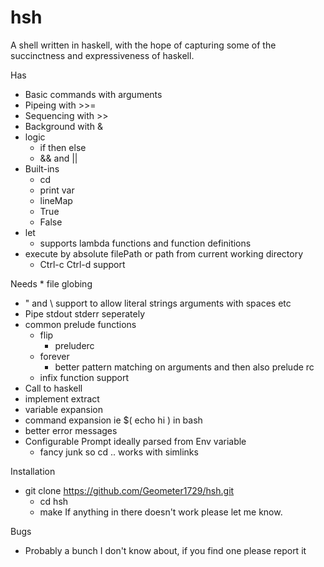 # hsh
A shell written in haskell, with the hope of capturing some of the succinctness and expressiveness of haskell.

Has
  * Basic commands with arguments
  * Pipeing with >>=
  * Sequencing with >>
  * Background with &
  * logic 
    * if then else 
    * && and ||
  * Built-ins
    * cd 
    * print var 
    * lineMap
    * True
    * False
  * let
    * supports lambda functions and function definitions
  * execute by absolute filePath or path from current working directory
	* Ctrl-c Ctrl-d support

Needs
	* file globing
  * " and \\ support to allow literal strings arguments with spaces etc
  * Pipe stdout stderr seperately
  * common prelude functions
    * flip
      * preluderc
    * forever
      * better pattern matching on arguments and then also prelude rc
	* infix function support
  * Call to haskell
  * implement extract 
  * variable expansion
  * command expansion ie $( echo hi ) in bash
  * better error messages
  * Configurable Prompt ideally parsed from Env variable
	* fancy junk so cd .. works with simlinks 

Installation
  * git clone https://github.com/Geometer1729/hsh.git
	* cd hsh
	* make 
	If anything in there doesn't work please let me know.

Bugs
  * Probably a bunch I don't know about, if you find one please report it
